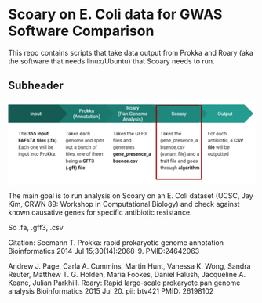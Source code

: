 # Scoary on E. Coli data for GWAS Software Comparison
This repo contains scripts that take data output from Prokka and Roary (aka the software that needs linux/Ubuntu) that Scoary needs to run.
## Subheader

![Scoary Pipeline](Scoary_pipeline.png)

The main goal is to run analysis on Scoary on an E. Coli dataset (UCSC, Jay Kim, CRWN 89: Workshop in Computational Biology) and check against known causative genes for specific antibiotic resistance.

So .fa, .gff3, .csv

Citation:
Seemann T.
Prokka: rapid prokaryotic genome annotation
Bioinformatics 2014 Jul 15;30(14):2068-9.
PMID:24642063

Andrew J. Page, Carla A. Cummins, Martin Hunt, Vanessa K. Wong, Sandra Reuter, Matthew T. G. Holden, Maria Fookes, Daniel Falush, Jacqueline A. Keane, Julian Parkhill.
Roary: Rapid large-scale prokaryote pan genome analysis
Bioinformatics 2015 Jul 20. pii: btv421
PMID: 26198102
